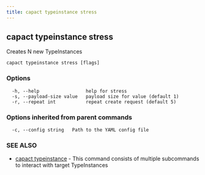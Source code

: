 ```yaml
---
title: capact typeinstance stress
---
```


## capact typeinstance stress

Creates N new TypeInstances

```
capact typeinstance stress [flags]
```

### Options

```
  -h, --help                 help for stress
  -s, --payload-size value   payload size for value (default 1)
  -r, --repeat int           repeat create request (default 5)
```

### Options inherited from parent commands

```
  -c, --config string   Path to the YAML config file
```

### SEE ALSO

* [capact typeinstance](capact_typeinstance.md)	 - This command consists of multiple subcommands to interact with target TypeInstances

